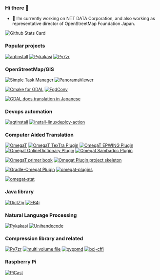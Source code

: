 ### Hi there 👋

- 🔭 I’m currently working on NTT DATA  Corporation,  and also working as representative director of OpenStreetMap Foundation Japan.

![Github Stats Card](https://github-readme-stats.vercel.app/api?username=miurahr&show_icons=true)


### Popular projects

[![aqtinstall](https://github-readme-stats.vercel.app/api/pin/?username=miurahr&repo=aqtinstall)](https://github.com/miurahr/aqtinstall)
[![Pykakasi](https://github-readme-stats.vercel.app/api/pin/?username=miurahr&repo=pykakasi)](https://github.com/miurahr/pykakasi)
[![Py7zr](https://github-readme-stats.vercel.app/api/pin/?username=miurahr&repo=py7zr)](https://github.com/miurahr/py7zr)


### OpenStreetMap/GIS


[![Simple Task Manager](https://github-readme-stats.vercel.app/api/pin/?username=miurahr&repo=simple-task-manager)](https://github.com/miurahr/simple-task-manager)
[![PanoramaViewer](https://github-readme-stats.vercel.app/api/pin/?username=miurahr&repo=panoramaviewer)](https://github.com/miurahr/panoramaviewer)

[![Cmake for GDAL](https://github-readme-stats.vercel.app/api/pin/?username=miurahr&repo=cmake4gdal)](https://github.com/miurahr/cmake4gdal)
[![FgdConv](https://github-readme-stats.vercel.app/api/pin/?username=miurahr&repo=fgdconv)](https://github.com/miurahr/fgdconv)

[![GDAL docs translation in Japanese](https://github-readme-stats.vercel.app/api/pin/?username=miurahr&repo=gdal_docs_ja)](https://github.com/miurahr/gdal_docs_ja)


### Devops automation

[![aqtinstall](https://github-readme-stats.vercel.app/api/pin/?username=miurahr&repo=aqtinstall)](https://github.com/miurahr/aqtinstall)
[![install-linuxdeploy-action](https://github-readme-stats.vercel.app/api/pin/?username=miurahr&repo=install-linuxdeploy-action)](https://github.com/miurahr/install-linuxdeploy-action)


### Computer Aided Translation


[![OmegaT](https://github-readme-stats.vercel.app/api/pin/?username=omegat-org&repo=omegat)](https://github.com/omegat-org/omegat)
[![OmegaT TexTra Plugin](https://github-readme-stats.vercel.app/api/pin/?username=miurahr&repo=omegat-textra-plugin)](https://github.com/miurahr/omegat-textra-plugin)
[![OmegaT EPWING Plugin](https://github-readme-stats.vercel.app/api/pin/?username=miurahr&repo=omegat-plugin-epwing)](https://github.com/miurahr/omegat-plugin-epwing)
[![Omegat OnlineDictionary Plugin](https://github-readme-stats.vercel.app/api/pin/?username=miurahr&repo=omegat-onlinedictionary)](https://github.com/miurahr/omegat-onlinedictionary)
[![Omegat Sambadoc Plugin](https://github-readme-stats.vercel.app/api/pin/?username=miurahr&repo=omegat-sambadoc-plugin)](https://github.com/miurahr/omegat-sambadoc-plugin)

[![OmegaT primer book](https://github-readme-stats.vercel.app/api/pin/?username=miurahr&repo=omegat-for-cat-beginners)](https://github.com/miurahr/omegat-for-cat-beginners)
[![Omegat Plugin project skeleton](https://github-readme-stats.vercel.app/api/pin/?username=omegat-org&repo=plugin-skeleton)](https://github.com/omegat-org/plugin-skeleton)

[![Gradle-Omegat Plugin](https://github-readme-stats.vercel.app/api/pin/?username=miurahr&repo=gradle-omegat-plugin)](https://github.com/miurahr/gradle-omegat-plugin)
[![omegat-plugins](https://github-readme-stats.vercel.app/api/pin/?username=omegat-org&repo=omegat-plugins)](https://github.com/omega-org/omegat-plugins)

[![omegat-stat](https://github-readme-stats.vercel.app/api/pin/?username=miurahr&repo=omegat-stat)](https://github.com/miurahr/omegat-stat)


### Java library

[![DictZip](https://github-readme-stats.vercel.app/api/pin/?username=dictzip&repo=dictzip-java)](https://github.com/dictzip/dictzip-java)
[![EB4j](https://github-readme-stats.vercel.app/api/pin/?username=eb4j&repo=eb4j)](https://github.com/eb4j/eb4j)

### Natural Language Processing

[![Pykakasi](https://github-readme-stats.vercel.app/api/pin/?username=miurahr&repo=pykakasi)](https://github.com/miurahr/pykakasi)
[![Unihandecode](https://github-readme-stats.vercel.app/api/pin/?username=miurahr&repo=unihandecode)](https://github.com/miurahr/unihandecode)

### Compression library and related

[![Py7zr](https://github-readme-stats.vercel.app/api/pin/?username=miurahr&repo=py7zr)](https://github.com/miurahr/py7zr)
[![multi volume file](https://github-readme-stats.vercel.app/api/pin/?username=miurahr&repo=multivolume)](https://github.com/miurahr/multivolume)
[![pyppmd](https://github-readme-stats.vercel.app/api/pin/?username=miurahr&repo=pyppmd)](https://github.com/miurahr/pyppmd)
[![bcj-cffi](https://github-readme-stats.vercel.app/api/pin/?username=miurahr&repo=bcj-cffi)](https://github.com/miurahr/bcj-cffi)

### Raspberry Pi

[![PiCast](https://github-readme-stats.vercel.app/api/pin/?username=miurahr&repo=picast)](https://github.com/miurahr/picast)



